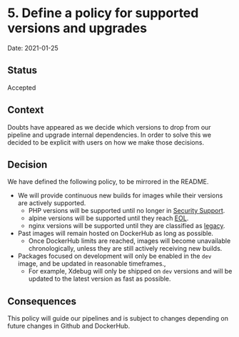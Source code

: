 # 5. Define a policy for supported versions and upgrades

Date: 2021-01-25

## Status

Accepted

## Context

Doubts have appeared as we decide which versions to drop from our pipeline and upgrade internal dependencies. In order to solve this we decided to be explicit with users on how we make those decisions.

## Decision

We have defined the following policy, to be mirrored in the README.

- We will provide continuous new builds for images while their versions are actively supported.
    - PHP versions will be supported until no longer in [Security Support](https://php.net/supported-versions.php).
    - alpine versions will be supported until they reach [EOL](https://alpinelinux.org/releases).
    - nginx versions will be supported until they are classified as [legacy](https://nginx.org/en/download.html).
- Past images will remain hosted on DockerHub as long as possible.
    - Once DockerHub limits are reached, images will become unavailable chronologically, unless they are still actively receiving new builds.
- Packages focused on development will only be enabled in the `dev` image, and be updated in reasonable timeframes.,
    - For example, Xdebug will only be shipped on `dev` versions and will be updated to the latest version as fast as possible.

## Consequences

This policy will guide our pipelines and is subject to changes depending on future changes in Github and DockerHub.
